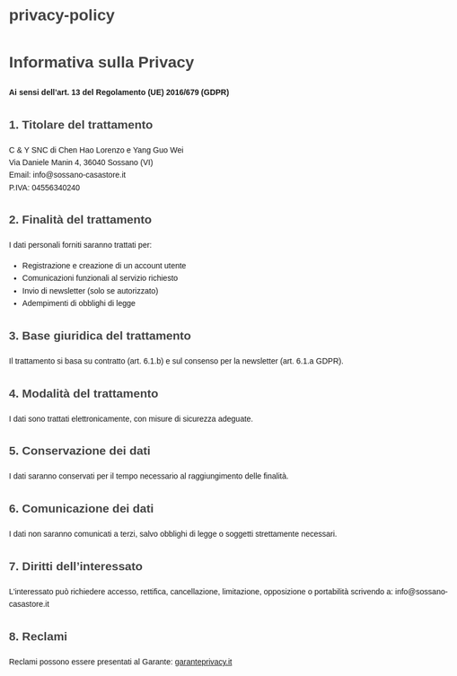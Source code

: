 # privacy-policy
<!DOCTYPE html>
<html lang="it">
<head>
  <meta charset="UTF-8">
  <title>Privacy Policy - C & Y SNC</title>
  <meta name="viewport" content="width=device-width, initial-scale=1.0">
  <style>
    body { font-family: Arial, sans-serif; line-height: 1.6; padding: 40px; max-width: 800px; margin: auto; }
    h1, h2 { color: #444; }
  </style>
</head>
<body>
  <h1>Informativa sulla Privacy</h1>
  <p><strong>Ai sensi dell’art. 13 del Regolamento (UE) 2016/679 (GDPR)</strong></p>

  <h2>1. Titolare del trattamento</h2>
  <p>
    C & Y SNC di Chen Hao Lorenzo e Yang Guo Wei<br>
    Via Daniele Manin 4, 36040 Sossano (VI)<br>
    Email: info@sossano-casastore.it<br>
    P.IVA: 04556340240
  </p>

  <h2>2. Finalità del trattamento</h2>
  <p>I dati personali forniti saranno trattati per:
    <ul>
      <li>Registrazione e creazione di un account utente</li>
      <li>Comunicazioni funzionali al servizio richiesto</li>
      <li>Invio di newsletter (solo se autorizzato)</li>
      <li>Adempimenti di obblighi di legge</li>
    </ul>
  </p>

  <h2>3. Base giuridica del trattamento</h2>
  <p>Il trattamento si basa su contratto (art. 6.1.b) e sul consenso per la newsletter (art. 6.1.a GDPR).</p>

  <h2>4. Modalità del trattamento</h2>
  <p>I dati sono trattati elettronicamente, con misure di sicurezza adeguate.</p>

  <h2>5. Conservazione dei dati</h2>
  <p>I dati saranno conservati per il tempo necessario al raggiungimento delle finalità.</p>

  <h2>6. Comunicazione dei dati</h2>
  <p>I dati non saranno comunicati a terzi, salvo obblighi di legge o soggetti strettamente necessari.</p>

  <h2>7. Diritti dell’interessato</h2>
  <p>L'interessato può richiedere accesso, rettifica, cancellazione, limitazione, opposizione o portabilità scrivendo a: info@sossano-casastore.it</p>

  <h2>8. Reclami</h2>
  <p>Reclami possono essere presentati al Garante: <a href="https://www.garanteprivacy.it">garanteprivacy.it</a></p>
</body>
</html>

